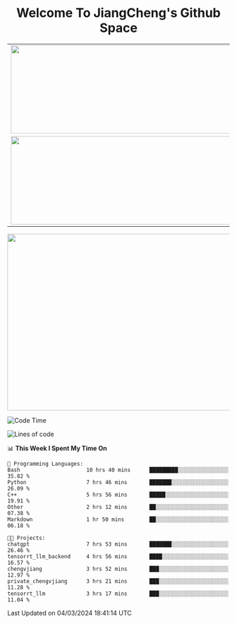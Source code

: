 <h1 align="center">Welcome To JiangCheng's Github Space</h1>

<table align="center" frame="void" rules="none" >
  <tr>
    <td>
      <div align="center"> <img height="200px" width="500px"  src="https://github-readme-stats.vercel.app/api?username=thisjiang&hide_title=true&hide_border=true&layout=compact&show_icons=trueline_height=21&text_color=000&icon_color=000&bg_color=0,ea6161,ffc64d,fffc4d,52fa5a&theme=graywhite" /> </div>
    </td>
    <td>
      <div align="center"> <img height="200px" width="500px" src="https://github-readme-stats.vercel.app/api/top-langs/?username=thisjiang&hide_title=true&hide_border=true&layout=compact&langs_count=6&text_color=000&icon_color=fff&bg_color=0,52fa5a,4dfcff,c64dff&theme=graywhite" /> </div>
    </td>
  </tr>
  <tr>
    <td>
      <div align="center"> <img height="200px" width="500px" src="https://github-readme-streak-stats.herokuapp.com/?user=thisjiang&hide_title=true&hide_border=true&layout=compact&langs_count=6" /> </div>
    </td>
    <td>
      <div align="center"> 
      <a href="https://github.com/" target="_blank"><img style="margin: 10px" src="https://profilinator.rishav.dev/skills-assets/git-scm-icon.svg" alt="Git" height="50" /></a>  
      <a href="https://www.linux.org/" target="_blank"><img style="margin: 10px" src="https://profilinator.rishav.dev/skills-assets/linux-original.svg" alt="Linux" height="50" /></a>  
      <a href="https://www.gnu.org/software/bash/" target="_blank"><img style="margin: 10px" src="https://profilinator.rishav.dev/skills-assets/gnu_bash-icon.svg" alt="Bash" height="50" /></a>  
      </div>
    </td>
  </tr>
</table>

<div align="center"> <img height="400px" width="1000px" src="https://github-readme-activity-graph.cyclic.app/graph?username=thisjiang&theme=react&hide_title=true&hide_border=true&layout=compact&langs_count=6" /> </div></td>

<!--START_SECTION:waka-->
![Code Time](http://img.shields.io/badge/Code%20Time-917%20hrs%2024%20mins-blue)

![Lines of code](https://img.shields.io/badge/From%20Hello%20World%20I%27ve%20Written-527.7%20thousand%20lines%20of%20code-blue)

📊 **This Week I Spent My Time On** 

```text
💬 Programming Languages: 
Bash                     10 hrs 40 mins      █████████░░░░░░░░░░░░░░░░   35.82 % 
Python                   7 hrs 46 mins       ███████░░░░░░░░░░░░░░░░░░   26.09 % 
C++                      5 hrs 56 mins       █████░░░░░░░░░░░░░░░░░░░░   19.91 % 
Other                    2 hrs 12 mins       ██░░░░░░░░░░░░░░░░░░░░░░░   07.38 % 
Markdown                 1 hr 50 mins        ██░░░░░░░░░░░░░░░░░░░░░░░   06.18 % 

🐱‍💻 Projects: 
chatgpt                  7 hrs 53 mins       ███████░░░░░░░░░░░░░░░░░░   26.46 % 
tensorrt_llm_backend     4 hrs 56 mins       ████░░░░░░░░░░░░░░░░░░░░░   16.57 % 
chengvjiang              3 hrs 52 mins       ███░░░░░░░░░░░░░░░░░░░░░░   12.97 % 
private_chengvjiang      3 hrs 21 mins       ███░░░░░░░░░░░░░░░░░░░░░░   11.28 % 
tensorrt_llm             3 hrs 17 mins       ███░░░░░░░░░░░░░░░░░░░░░░   11.04 % 
```


 Last Updated on 04/03/2024 18:41:14 UTC
<!--END_SECTION:waka-->
